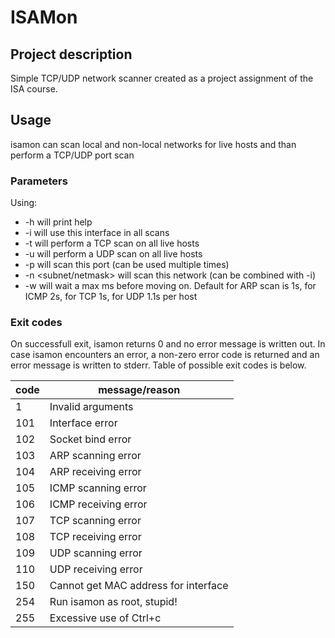# ISAMon

## Project description
Simple TCP/UDP network scanner created as a project assignment of the ISA course.

## Usage
isamon can scan local and non-local networks for live hosts and than perform a TCP/UDP port scan

### Parameters
Using:
 * -h will print help
 * -i <name> will use this interface in all scans
 * -t will perform a TCP scan on all live hosts
 * -u will perform a UDP scan on all live hosts
 * -p <port> will scan this port (can be used multiple times)
 * -n <subnet/netmask> will scan this network (can be combined with -i)
 * -w <time> will wait a max <time> ms before moving on. Default for ARP scan is 1s, for ICMP 2s, for TCP 1s, for UDP 1.1s per host

### Exit codes
On successfull exit, isamon returns 0 and no error message is written out.
In case isamon encounters an error, a non-zero error code is returned and an error message is written to stderr. Table of possible exit codes is below.

| code  | message/reason                        |
|-------|---------------------------------------|
| 1     | Invalid arguments                     |
| 101   | Interface error                       |
| 102   | Socket bind error                     |
| 103   | ARP scanning error                    |
| 104   | ARP receiving error                   |
| 105   | ICMP scanning error                   |
| 106   | ICMP receiving error                  |
| 107   | TCP scanning error                    |
| 108   | TCP receiving error                   |
| 109   | UDP scanning error                    |
| 110   | UDP receiving error                   |
| 150   | Cannot get MAC address for interface  |
| 254   | Run isamon as root, stupid!           |
| 255   | Excessive use of Ctrl+c               |
